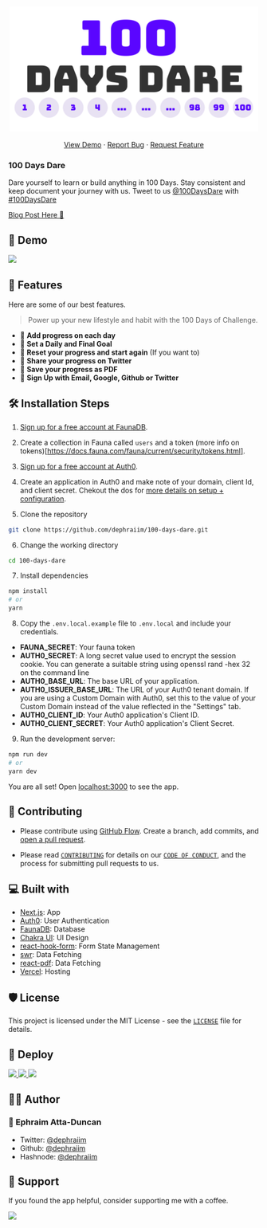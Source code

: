 <p align="center">
  <a href="https://100daysdare.vercel.app/">
    <img alt="100 Days Dare" src="public/cover1.svg" width="500" />
  </a>
</p>

<p align="center">
    <a href="https://100daysdare.vercel.app/" target="blank">View Demo</a>
    ·
    <a href="https://github.com/dephraiim/100-days-dare/issues/new">Report Bug</a>
    ·
    <a href="https://github.com/dephraiim/100-days-dare/issues/new">Request Feature</a>
</p>

### 100 Days Dare

Dare yourself to learn or build anything in 100 Days. Stay consistent and keep document your journey with us. Tweet to us [@100DaysDare](https://twitter.com/100DaysDare/) with [#100DaysDare](https://twitter.com/hashtag/100DaysDare)

[Blog Post Here 📖]()

## 🚀 Demo

<a href="https://100daysdare.vercel.app/" target="blank">
<img src="public" />
</a>

## 🧐 Features

Here are some of our best features.

> Power up your new lifestyle and habit with the 100 Days of Challenge.

- 👾 **Add progress on each day**
- 🍭 **Set a Daily and Final Goal**
- 🌱 **Reset your progress and start again** (If you want to)
- 🥁 **Share your progress on Twitter**
- 🔖 **Save your progress as PDF**
- 👤 **Sign Up with Email, Google, Github or Twitter**

## 🛠️ Installation Steps

1. [Sign up for a free account at FaunaDB](https://dashboard.fauna.com/accounts/register).

2. Create a collection in Fauna called `users` and a token (more info on tokens)[https://docs.fauna.com/fauna/current/security/tokens.html].

3. [Sign up for a free account at Auth0](https://auth0.com/signup?place=header&type=button&text=sign%20up).

4. Create an application in Auth0 and make note of your domain, client Id, and client secret. Chekout the dos for [more details on setup + configuration](https://github.com/auth0/nextjs-auth0).

5. Clone the repository

```bash
git clone https://github.com/dephraiim/100-days-dare.git
```

6. Change the working directory

```bash
cd 100-days-dare
```

7. Install dependencies

```bash
npm install
# or
yarn
```

8. Copy the `.env.local.example` file to `.env.local` and include your credentials.

- **FAUNA_SECRET**: Your fauna token
- **AUTH0_SECRET**: A long secret value used to encrypt the session cookie. You can generate a suitable string using openssl rand -hex 32 on the command line
- **AUTH0_BASE_URL**: The base URL of your application.
- **AUTH0_ISSUER_BASE_URL**: The URL of your Auth0 tenant domain. If you are using a Custom Domain with Auth0, set this to the value of your Custom Domain instead of the value reflected in the "Settings" tab.
- **AUTH0_CLIENT_ID**: Your Auth0 application's Client ID.
- **AUTH0_CLIENT_SECRET**: Your Auth0 application's Client Secret.

9. Run the development server:

```bash
npm run dev
# or
yarn dev
```

You are all set! Open [localhost:3000](http://localhost:3000/) to see the app.

## 🍰 Contributing

- Please contribute using [GitHub Flow](https://guides.github.com/introduction/flow). Create a branch, add commits, and [open a pull request](https://github.com/dephraiim/100-days-dare/compare).

- Please read [`CONTRIBUTING`](CONTRIBUTING.md) for details on our [`CODE OF CONDUCT`](CODE_OF_CONDUCT.md), and the process for submitting pull requests to us.

## 💻 Built with

- [Next.js](https://nextjs.org/): App
- [Auth0](https://auth0.com/): User Authentication
- [FaunaDB](https://fauna.com/): Database
- [Chakra UI](https://chakra-ui.com/): UI Design
- [react-hook-form](https://react-hook-form.com/): Form State Management
- [swr](https://swr.vercel.app/): Data Fetching
- [react-pdf](https://react-pdf.com/): Data Fetching
- [Vercel](http://vercel.com/): Hosting

## 🛡️ License

This project is licensed under the MIT License - see the [`LICENSE`](LICENSE) file for details.

## 🦄 Deploy

<a href="https://vercel.com/new/project?template=https://github.com/dephraiim/100-days-dare.git">
<img src="https://vercel.com/button" height="35px" />
</a>
<a href="https://app.netlify.com/start/deploy?repository=https://github.com/dephraiim/100-days-dare.git">
<img src="https://www.netlify.com/img/deploy/button.svg" height="35px" />
</a>
<a href="https://cloud.digitalocean.com/apps/new?repo=https://github.com/dephraiim/100-days-dare.git">
<img src="https://camo.githubusercontent.com/df21703b4229f8d44f76c2d56073657a4ab450ca4566ba5d24d05bf528c298f8/68747470733a2f2f7777772e6465706c6f79746f646f2e636f6d2f646f2d62746e2d626c75652e737667" height="35px" />
</a>

## 👨‍💻 Author

### 👤 Ephraim Atta-Duncan

- Twitter: [@dephraiim](https://twitter.com/dephraiim)
- Github: [@dephraiim](https://github.com/dephraiim)
- Hashnode: [@dephraiim](https://hashnode.com/@dephraiim)

## 🙏 Support

If you found the app helpful, consider supporting me with a coffee.

<a href="https://www.buymeacoffee.com/dephraiim">
  <img src="https://cdn.buymeacoffee.com/buttons/v2/default-yellow.png" height="35px">
</a>
